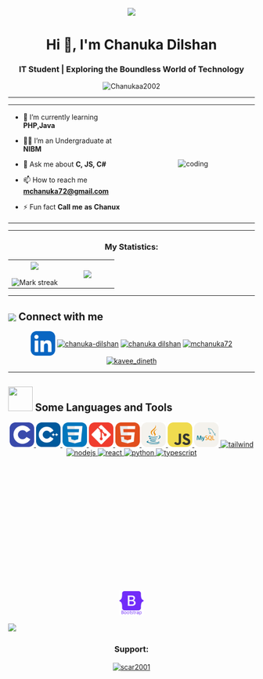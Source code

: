 <p align="center" ><img  src = "https://github.com/7oSkaaa/7oSkaaa/blob/main/Images/about_me.gif?raw=true" width = 100px></p>
<h1 align="center">Hi 👋, I'm Chanuka Dilshan</h1>
<h3 align="center"> IT Student | Exploring the Boundless World of Technology</h3>
<p align="center"> <img src="https://komarev.com/ghpvc/?username=Chanukaa2002&label=Profile%20views&color=0e75b6&style=flat" alt="Chanukaa2002" /> </p>

---
<table>
<tr border="none">
<td width="50%" align="left">

- 🌱 I’m currently learning **PHP,Java**

- 🧑‍🎓 I’m an Undergraduate at **NIBM**

- 💬 Ask me about **C, JS, C#**

- 📫 How to reach me **mchanuka72@gmail.com**

- ⚡ Fun fact **Call me as Chanux**

</td>
<td width="50%" align="center">

![coding](https://repository-images.githubusercontent.com/588181932/e36ec678-7984-4cdd-8e4c-a3932772ff8e)

</td>
</tr>
</table>

---
<h3 align="center">My Statistics:</h3>
<p align="center">
<table align="center">
<tr border="none">
<td width="50%" align="center">

  <img  align="center"  src="https://github-readme-stats.vercel.app/api?username=Chanukaa2002&theme=dark&show_icons=true&count_private=true" />
  <br></br>
  <img  title="🔥 Get streak stats for your profile at git.io/streak-stats" alt="Mark streak" src="https://github-readme-streak-stats.herokuapp.com/?user=Chanukaa2002&theme=dark&hide_border=false" /> 
</td>
<td width="50%" align="center">

  <img  align="center"  src="https://github-readme-stats.anuraghazra1.vercel.app/api/top-langs/?username=Chanukaa2002&theme=dark&hide_border=false&no-bg=true&no-frame=true&langs_count=10"/>

  </td>
</tr>
</table>

---


## <img src="https://media.giphy.com/media/iY8CRBdQXODJSCERIr/giphy.gif" width="30px" align="center"> Connect with me
<p align="center">
<a href="https://www.linkedin.com/in/chanuka-dilshan-21a076223?trk=contact-info" target="blank"><img align="center" src="https://github.com/tandpfun/skill-icons/blob/main/icons/LinkedIn.svg" alt="chanukadilshan" height="50" width="50" /></a>
<a href="https://stackoverflow.com/users/22144324/chanuka-dilshan" target="blank"><img align="center" src="https://raw.githubusercontent.com/rahuldkjain/github-profile-readme-generator/master/src/images/icons/Social/stack-overflow.svg" alt="chanuka-dilshan" height="50" width="50" /></a>
<a href="https://www.facebook.com/chanuka.dilshan.3591267?mibextid=JRoKGi" target="blank"><img align="center" src="https://raw.githubusercontent.com/rahuldkjain/github-profile-readme-generator/master/src/images/icons/Social/facebook.svg" alt="chanuka dilshan" height="50" width="50" /></a>
<a href="https://www.hackerrank.com/@mchanuka72" target="blank"><img align="center" src="https://raw.githubusercontent.com/rahuldkjain/github-profile-readme-generator/master/src/images/icons/Social/hackerrank.svg" alt="mchanuka72" height="50" width="50" /></a>
<a href="https://www.instagram.com/chanuka_dilshann/" target="blank"><img align="center" src="https://www.edigitalagency.com.au/wp-content/uploads/new-Instagram-icon-png-full-colour.png" alt="kavee_dineth" height="50" width="50" /></a>
<!-- Medium-->
  <a href="https://medium.com/@Chanuka72" target="blank"><i class="fa-brands fa-medium"  height="50" width="50" ></i></a>
</p>

---

## <img src="https://media2.giphy.com/media/QssGEmpkyEOhBCb7e1/giphy.gif?cid=ecf05e47a0n3gi1bfqntqmob8g9aid1oyj2wr3ds3mg700bl&rid=giphy.gif" width="50px" height="50px"> Some Languages and Tools


<p align="center"><a href="https://www.cprogramming.com/" target="_blank" rel="noreferrer"> <img src="https://github.com/tandpfun/skill-icons/blob/main/icons/C.svg" alt="c" width="50" height="50"/> </a> <a href="https://www.w3schools.com/cpp/" target="_blank" rel="noreferrer"> <img src="https://github.com/tandpfun/skill-icons/blob/main/icons/CPP.svg" alt="cplusplus" width="50" height="50"/> </a> <a href="https://www.w3schools.com/css/" target="_blank" rel="noreferrer"> <img src="https://github.com/tandpfun/skill-icons/blob/main/icons/CSS.svg" alt="css3" width="50" height="50"/> </a> <a href="https://git-scm.com/" target="_blank" rel="noreferrer"> <img src="https://github.com/tandpfun/skill-icons/blob/main/icons/Git.svg" alt="git" width="50" height="50"/> </a> <a href="https://www.w3.org/html/" target="_blank" rel="noreferrer"> <img src="https://github.com/tandpfun/skill-icons/blob/main/icons/HTML.svg" alt="html5" width="50" height="50"/> </a> <a href="https://www.java.com" target="_blank" rel="noreferrer"> <img src="https://github.com/tandpfun/skill-icons/blob/main/icons/Java-Light.svg" alt="java" width="50" height="50"/> </a> <a href="https://developer.mozilla.org/en-US/docs/Web/JavaScript" target="_blank" rel="noreferrer"> <img src="https://github.com/tandpfun/skill-icons/blob/main/icons/JavaScript.svg" alt="javascript" width="50" height="50"/> </a>  <a href="https://www.mysql.com/" target="_blank" rel="noreferrer"> <img src="https://github.com/tandpfun/skill-icons/blob/main/icons/MySQL-Light.svg" alt="mysql" width="50" height="50"/> </a>  <a href="https://tailwindcss.com/" target="_blank" rel="noreferrer"> <img src="https://github.com/Scar1109/skill-icons/blob/Scar1109/icons/TailwindCSS-Light.svg" alt="tailwind" width="50" height="50"/> </a><a href="https://nodejs.org" target="_blank" rel="noreferrer"> <img src="https://github.com/Scar1109/skill-icons/blob/main/icons/NodeJS-Light.svg" alt="nodejs" width="50" height="50"/> </a><a href="https://reactjs.org/" target="_blank" rel="noreferrer"> <img src="https://github.com/Scar1109/skill-icons/blob/main/icons/React-Light.svg" alt="react" width="50" height="50"/> </a><a href="https://www.python.org" target="_blank" rel="noreferrer"> <img src="https://github.com/Scar1109/skill-icons/blob/main/icons/Python-Light.svg" alt="python" width="50" height="50"/> </a> <a href="https://www.typescriptlang.org/" target="_blank" rel="noreferrer"> <img src="https://github.com/Scar1109/skill-icons/blob/main/icons/TypeScript.svg" alt="typescript" width="50" height="50"/> </a> <svg width="256" height="256" viewBox="0 0 256 256" fill="none" xmlns="http://www.w3.org/2000/svg">
  <p align="center"> <a href="https://getbootstrap.com" target="_blank" rel="noreferrer"> <img src="https://raw.githubusercontent.com/devicons/devicon/master/icons/bootstrap/bootstrap-plain-wordmark.svg" alt="bootstrap" width="50" height="50"/> </a>
<rect width="256" height="256" rx="60" fill="#242938"/></p>

<a href="https://www.youtube.com/watch?v=dQw4w9WgXcQ"><img src="https://user-images.githubusercontent.com/73097560/115834477-dbab4500-a447-11eb-908a-139a6edaec5c.gif"></a>

<h3 align="center">Support:</h3>
<p align="center"><a href="https://www.buymeacoffee.com/chanuka2002"> <img align="center" src="https://cdn.buymeacoffee.com/buttons/v2/default-yellow.png" height="50" width="210" alt="scar2001" /></a></p>
